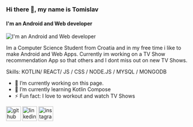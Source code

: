 ### Hi there 👋, my name is Tomislav
#### I'm an Android and Web developer
![I'm an Android and Web developer](https://arturssmirnovs.github.io/github-profile-readme-generator/images/banner.png)

Im a Computer Science Student from Croatia and in my free time i like to make Android and Web Apps.
Currently im working on a TV Show recommendation App so that others and I dont miss out on new TV Shows.

Skills: KOTLIN/ REACT/ JS / CSS / NODE.JS / MYSQL / MONGODB

- 🔭 I’m currently working on this page. 
- 🌱 I’m currently learning Kotlin Compose 
- ⚡ Fun fact: I love to workout and watch TV Shows 


[<img src='https://cdn.jsdelivr.net/npm/simple-icons@3.0.1/icons/github.svg' alt='github' height='40'>](https://github.com/tgodek)  [<img src='https://cdn.jsdelivr.net/npm/simple-icons@3.0.1/icons/linkedin.svg' alt='linkedin' height='40'>](https://www.linkedin.com/in/tomislav-godek-a37792206/)  [<img src='https://cdn.jsdelivr.net/npm/simple-icons@3.0.1/icons/instagram.svg' alt='instagram' height='40'>](https://www.instagram.com/tomislav.godek/)  

